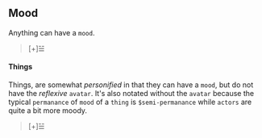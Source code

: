 ## Mood
Anything can have a `mood`.
> [+]☱

#### Things
Things, are somewhat _personified_ in that they can have a `mood`, but do not have the _reflexive_ `avatar`.  It's also notated without the `avatar` because the typical `permanance` of `mood` of a `thing` is `$semi-permanance` while `actors` are quite a bit more moody.
> [+]☱
